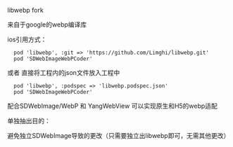 libwebp fork

来自于google的webp编译库

ios引用方式：

```
  pod 'libwebp', :git => 'https://github.com/Limghi/libwebp.git'
  pod 'SDWebImageWebPCoder'
```

或者 直接将工程内的json文件放入工程中

```
  pod 'libwebp', :podspec => 'libwebp.podspec.json'
  pod 'SDWebImageWebPCoder'
```



配合SDWebImage/WebP 和 YangWebView 可以实现原生和H5的webp适配

单独抽出目的：

避免独立SDWebImage导致的更改（只需要独立出libwebp即可，无需其他更改）
